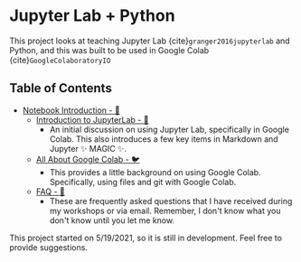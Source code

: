 # Jupyter Lab + Python

This project looks at teaching Jupyter Lab {cite}`granger2016jupyterlab` and Python, and this was built to be used in Google Colab {cite}`GoogleColaboratoryIO`

## Table of Contents

* [Notebook Introduction - 🐸](https://dudaspm.github.io/JupyterLab-Python/chapter1/Notebook%20Introduction%20-%20%F0%9F%90%B8.html)
    * [Introduction to JupyterLab - 🐘](https://dudaspm.github.io/JupyterLab-Python/chapter1/Introduction%20to%20JupyterLab%20-%20%F0%9F%90%98.html)
        * An initial discussion on using Jupyter Lab, specifically in Google Colab. This also introduces a few key items in Markdown and Jupyter ✨ MAGIC ✨.
    * [All About Google Colab - 🐦](https://dudaspm.github.io/JupyterLab-Python/chapter1/All%20About%20Google%20Colab%20-%20%F0%9F%90%A6.html)
        * This provides a little background on using Google Colab. Specifically, using files and git with Google Colab. 
    * [FAQ - 🐻](https://dudaspm.github.io/JupyterLab-Python/chapter1/All%20About%20Google%20Colab%20-%20%F0%9F%90%A6.html)
        * These are frequently asked questions that I have received during my workshops or via email. Remember, I don't know what you don't know until you let me know. 


This project started on 5/19/2021, so it is still in development. Feel free to provide suggestions. 

